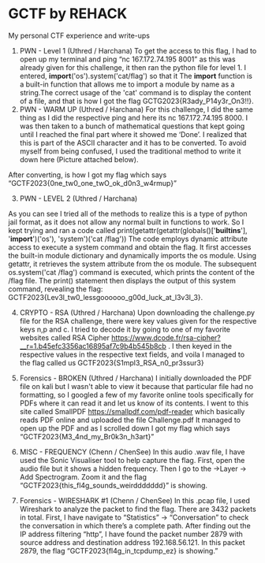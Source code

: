 # GCTF by REHACK
My personal CTF experience and write-ups
 
 1. PWN - Level 1 (Uthred / Harchana)
 To get the access to this flag, I had to open up my terminal and ping “nc 167.172.74.195 8001” as this was already given for this challenge, it then ran the python file for level 1. I entered, __import__('os').system('cat/flag') so that it The __import__ function is a built-in function that allows me to import a module by name as a string.The correct usage of the 'cat' command is to display the content of a file, and that is how I got the flag GCTG2023{R3ady_P14y3r_On3!!}.
 2. PWN - WARM UP (Uthred / Harchana)
  For this challenge, I did the same thing as I did the respective ping and here its nc 167.172.74.195 8000. I was then taken to a bunch of mathematical questions that kept going until I reached the final part where it showed me ‘Done’. I realized that this is part of the ASCII character and it has to be converted. To avoid myself from being confused, I used the traditional method to write it down here (Picture attached below).

  After converting, is how I got my flag which says “GCTF2023{0ne_tw0_one_twO_ok_d0n3_w4rmup}”

 3. PWN - LEVEL 2 (Uthred / Harchana)
  
 As you can see I tried all of the methods to realize this is a type of python jail format, as it does not allow any normal built in functions to work. So I kept trying and ran a code called print(getattr(getattr(globals()['__builtins__'], '__import__')('os'), 'system')('cat /flag'))
The code employs dynamic attribute access to execute a system command and obtain the flag. It first accesses the built-in module dictionary and dynamically imports the os module. Using getattr, it retrieves the system attribute from the os module. The subsequent os.system('cat /flag') command is executed, which prints the content of the /flag file. The print() statement then displays the output of this system command, revealing the flag: GCTF2023{Lev3l_tw0_lessgoooooo_g00d_luck_at_l3v3l_3}.

 4. CRYPTO - RSA (Uthred / Harchana)
Upon downloading the challenge.py file for the RSA challenge, there were key values given for the respective keys n,p and c. I tried to decode it by going to one of my favorite websites called RSA Cipher https://www.dcode.fr/rsa-cipher?__r=1.b45efc3356ac16895af7c9b4b545b8cb . I then keyed in the respective values in the respective text fields, and voila I managed to the flag called us GCTF2023{S1mpl3_RSA_n0_pr3ssur3}
  
 5. Forensics - BROKEN (Uthred / Harchana)
I initially downloaded the PDF file on kali but I wasn't able to view it because that particular file had no formatting, so I googled a few of my favorite online tools specifically for PDFs where it can read it and let us know of its contents. I went to this site called SmallPDF https://smallpdf.com/pdf-reader which basically reads PDF online and uploaded the file Challenge.pdf
  It managed to open up the PDF and as I scrolled down I got my flag which says “GCTF2023{M3_4nd_my_Br0k3n_h3art}”

 6. MISC - FREQUENCY (Chenn / ChenSee)
 In this audio .wav file, I have used the Sonic Visualiser tool to help capture the flag. First, open the audio file but it shows a hidden frequency. Then I go to the ->Layer -> Add Spectrogram. Zoom it and the flag “GCTF2023{this_fl4g_sounds_weirddddddd}” is showing.

7. Forensics - WIRESHARK #1 (Chenn / ChenSee)
 In this .pcap file, I used Wireshark to analyze the packet to find the flag. There are 3432 packets in total. First, I have navigate to “Statistics” -> “Conversation” to check the conversation in which there’s a complete path. After finding out the IP address filtering “http”, I have found the packet number 2879 with source address and destination address 192.168.56.121. In this packet 2879, the flag “GCTF2023{fl4g_in_tcpdump_ez} is showing.”
